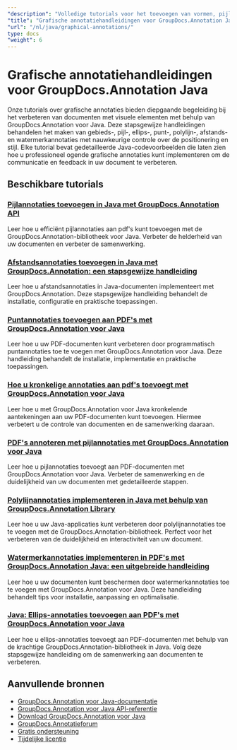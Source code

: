 ```yaml
---
"description": "Volledige tutorials voor het toevoegen van vormen, pijlen, afbeeldingen en grafische elementen aan documenten met GroupDocs.Annotation voor Java."
"title": "Grafische annotatiehandleidingen voor GroupDocs.Annotation Java"
"url": "/nl/java/graphical-annotations/"
type: docs
"weight": 6
---
```


# Grafische annotatiehandleidingen voor GroupDocs.Annotation Java

Onze tutorials over grafische annotaties bieden diepgaande begeleiding bij het verbeteren van documenten met visuele elementen met behulp van GroupDocs.Annotation voor Java. Deze stapsgewijze handleidingen behandelen het maken van gebieds-, pijl-, ellips-, punt-, polylijn-, afstands- en watermerkannotaties met nauwkeurige controle over de positionering en stijl. Elke tutorial bevat gedetailleerde Java-codevoorbeelden die laten zien hoe u professioneel ogende grafische annotaties kunt implementeren om de communicatie en feedback in uw document te verbeteren.

## Beschikbare tutorials

### [Pijlannotaties toevoegen in Java met GroupDocs.Annotation API](./add-arrow-annotations-java-groupdocs/)
Leer hoe u efficiënt pijlannotaties aan pdf's kunt toevoegen met de GroupDocs.Annotation-bibliotheek voor Java. Verbeter de helderheid van uw documenten en verbeter de samenwerking.

### [Afstandsannotaties toevoegen in Java met GroupDocs.Annotation: een stapsgewijze handleiding](./add-distance-annotations-java-groupdocs-annotation/)
Leer hoe u afstandsannotaties in Java-documenten implementeert met GroupDocs.Annotation. Deze stapsgewijze handleiding behandelt de installatie, configuratie en praktische toepassingen.

### [Puntannotaties toevoegen aan PDF's met GroupDocs.Annotation voor Java](./groupdocs-annotation-java-add-point-pdf/)
Leer hoe u uw PDF-documenten kunt verbeteren door programmatisch puntannotaties toe te voegen met GroupDocs.Annotation voor Java. Deze handleiding behandelt de installatie, implementatie en praktische toepassingen.

### [Hoe u kronkelige annotaties aan pdf's toevoegt met GroupDocs.Annotation voor Java](./groupdocs-java-squiggly-annotations-pdf/)
Leer hoe u met GroupDocs.Annotation voor Java kronkelende aantekeningen aan uw PDF-documenten kunt toevoegen. Hiermee verbetert u de controle van documenten en de samenwerking daaraan.

### [PDF's annoteren met pijlannotaties met GroupDocs.Annotation voor Java](./annotate-pdf-arrows-groupdocs-java/)
Leer hoe u pijlannotaties toevoegt aan PDF-documenten met GroupDocs.Annotation voor Java. Verbeter de samenwerking en de duidelijkheid van uw documenten met gedetailleerde stappen.

### [Polylijnannotaties implementeren in Java met behulp van GroupDocs.Annotation Library](./java-polyline-annotation-groupdocs-guide/)
Leer hoe u uw Java-applicaties kunt verbeteren door polylijnannotaties toe te voegen met de GroupDocs.Annotation-bibliotheek. Perfect voor het verbeteren van de duidelijkheid en interactiviteit van uw document.

### [Watermerkannotaties implementeren in PDF's met GroupDocs.Annotation Java: een uitgebreide handleiding](./groupdocs-java-watermark-annotations-pdf-guide/)
Leer hoe u uw documenten kunt beschermen door watermerkannotaties toe te voegen met GroupDocs.Annotation voor Java. Deze handleiding behandelt tips voor installatie, aanpassing en optimalisatie.

### [Java: Ellips-annotaties toevoegen aan PDF's met GroupDocs.Annotation voor Java](./java-ellipse-annotations-pdf-groupdocs/)
Leer hoe u ellips-annotaties toevoegt aan PDF-documenten met behulp van de krachtige GroupDocs.Annotation-bibliotheek in Java. Volg deze stapsgewijze handleiding om de samenwerking aan documenten te verbeteren.

## Aanvullende bronnen

- [GroupDocs.Annotation voor Java-documentatie](https://docs.groupdocs.com/annotation/java/)
- [GroupDocs.Annotation voor Java API-referentie](https://reference.groupdocs.com/annotation/java/)
- [Download GroupDocs.Annotation voor Java](https://releases.groupdocs.com/annotation/java/)
- [GroupDocs.Annotatieforum](https://forum.groupdocs.com/c/annotation)
- [Gratis ondersteuning](https://forum.groupdocs.com/)
- [Tijdelijke licentie](https://purchase.groupdocs.com/temporary-license/)